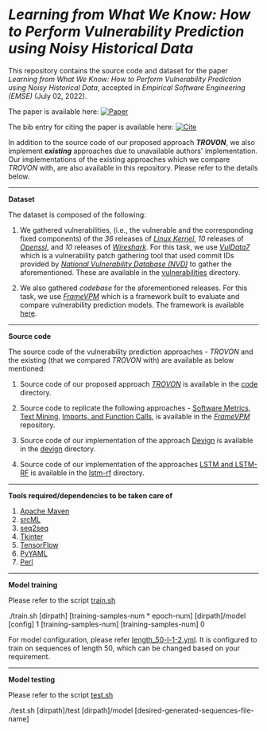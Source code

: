 # *Learning from What We Know: How to Perform Vulnerability Prediction using Noisy Historical Data*

This repository contains the source code and dataset for the paper _Learning from What We Know: How to Perform Vulnerability Prediction using Noisy Historical Data_, accepted in _Empirical Software Engineering (EMSE)_ (July 02, 2022). 

The paper is available here: [![Paper](https://img.shields.io/badge/Paper-arXiv-blue)](https://arxiv.org/abs/2012.11701)

The bib entry for citing the paper is available here: [![Cite](https://img.shields.io/badge/Cite-BibTex-green.svg)](trovon.bib)

In addition to the source code of our proposed approach _**TROVON**_, we also implement _**existing**_ approaches due to unavailable authors' implementation. Our implementations of the existing approaches which we compare _TROVON_ with, are also available in this repository. Please refer to the details below. 

---

**Dataset**

The dataset is composed of the following:

1) We gathered vulnerabilities, (i.e., the vulnerable and the corresponding fixed components) of the _36_ releases of [_Linux Kernel_](https://www.kernel.org), _10_ releases of [_Openssl_](https://www.openssl.org), and _10_ releases of [_Wireshark_](https://www.wireshark.org). For this task, we use [_VulData7_](https://github.com/electricalwind/data7) which is a vulnerability patch gathering tool that used commit IDs provided by [_National Vulnerability Database (NVD)_](https://nvd.nist.gov) to gather the aforementioned. These are available in the [vulnerabilities](dataset/vulnerabilities) directory.

2) We also gathered _codebase_ for the aforementioned releases. For this task, we use [_FrameVPM_](https://dl.acm.org/doi/10.1145/3338906.3338941) which is a framework built to evaluate and compare vulnerability prediction models. The framework is available [here](https://github.com/electricalwind/framevpm).

---

**Source code**

The source code of the vulnerability prediction approaches - _TROVON_ and the existing (that we compared _TROVON_ with) are available as below mentioned:

1) Source code of our proposed approach [_TROVON_](https://github.com/garghub/TROVON) is available in the [code](code) directory.

2) Source code to replicate the following approaches - [Software Metrics](https://ieeexplore.ieee.org/abstract/document/5560680), [Text Mining](https://ieeexplore.ieee.org/abstract/document/6860243), [Imports, and Function Calls](https://dl.acm.org/doi/abs/10.1145/1315245.1315311), is available in the [_FrameVPM_](https://github.com/electricalwind/framevpm) repository.

3) Source code of our implementation of the approach [Devign](https://arxiv.org/abs/1909.03496) is available in the [devign](devign) directory.

4) Source code of our implementation of the approaches [LSTM and LSTM-RF](https://ieeexplore.ieee.org/document/8540022) is available in the [lstm-rf](lstm-rf) directory.

---

**Tools required/dependencies to be taken care of**

1) [Apache Maven](https://maven.apache.org/download.cgi)
2) [srcML](https://www.srcml.org/)
3) [seq2seq](https://google.github.io/seq2seq/getting_started/#download-setup)
4) [Tkinter](https://docs.python.org/3.8/library/tkinter.html)
5) [TensorFlow](https://www.tensorflow.org/install/pip)
6) [PyYAML](https://pyyaml.org/wiki/LibYAML)
7) [Perl](https://www.cpan.org/modules/INSTALL.html)

---

**Model training**

Please refer to the script [train.sh](seq2seq/train.sh)

./train.sh [dirpath] [training-samples-num * epoch-num] [dirpath]/model [config] 1 [training-samples-num] [training-samples-num] 0

For model configuration, please refer [length_50-l-1-2.yml](seq2seq/configs/length_50-l-1-2.yml). It is configured to train on sequences of length 50, which can be changed based on your requirement.

-----------------------------------------------------------------------------------------------------------------------------

**Model testing**

Please refer to the script [test.sh](seq2seq/test.sh)

./test.sh [dirpath]/test [dirpath]/model [desired-generated-sequences-file-name]
